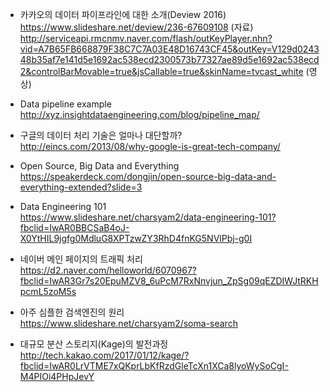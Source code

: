 * 카카오의 데이터 파이프라인에 대한 소개(Deview 2016) </br>
https://www.slideshare.net/deview/236-67609108 (자료) </br>
http://serviceapi.rmcnmv.naver.com/flash/outKeyPlayer.nhn?vid=A7B65FB668879F38C7C7A03E48D16743CF45&outKey=V129d024348b35af7e141d5e1692ac538ecd2300573b77327ae89d5e1692ac538ecd2&controlBarMovable=true&jsCallable=true&skinName=tvcast_white (영상)</br>

* Data pipeline example</br>
http://xyz.insightdataengineering.com/blog/pipeline_map/</br>

* 구글의 데이터 처리 기술은 얼마나 대단할까?</br>
http://eincs.com/2013/08/why-google-is-great-tech-company/</br>

* Open Source, Big Data and Everything</br>
https://speakerdeck.com/dongjin/open-source-big-data-and-everything-extended?slide=3</br>

* Data Engineering 101</br>
https://www.slideshare.net/charsyam2/data-engineering-101?fbclid=IwAR0BBCSaB4oJ-X0YtHIL9jgfg0MdluG8XPTzwZY3RhD4fnKG5NVlPbj-g0I</br>

* 네이버 메인 페이지의 트래픽 처리</br>
https://d2.naver.com/helloworld/6070967?fbclid=IwAR3Gr7s20EpuMZV8_6uPcM7RxNnvjun_ZpSg09qEZDIWJtRKHpcmL5zoM5s</br>

* 아주 심플한 검색엔진의 원리</br>
https://www.slideshare.net/charsyam2/soma-search</br>

* 대규모 분산 스토리지(Kage)의 발전과정</br>
http://tech.kakao.com/2017/01/12/kage/?fbclid=IwAR0LrVTME7xQKprLbKfRzdGleTcXn1XCa8lyoWySoCgI-M4PIOi4PHpJevY</br>
